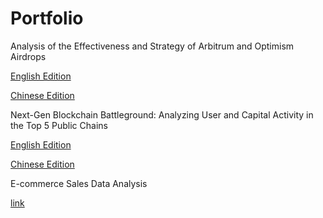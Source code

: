 # Portfolio

Analysis of the Effectiveness and Strategy of Arbitrum and Optimism Airdrops

[English Edition](https://dune.com/titus181/analysis-of-the-effectiveness-and-strategy-of-arbitrum-and-optimism-airdrops)

[Chinese Edition](https://dune.com/titus181/arbitrum-kong-tou-xin-yong-hu-liu-cun-lu-fen-xi)

Next-Gen Blockchain Battleground: Analyzing User and Capital Activity in the Top 5 Public Chains

[English Edition](https://dune.com/titus181/next-gen-blockchain-battleground-analyzing-user-and-capital-activity-in-the-top-5-public-chains)

[Chinese Edition](https://dune.com/titus181/ge-gong-lian-bi-jiao)


E-commerce Sales Data Analysis

[link](https://github.com/Titus181/e-commerce)
